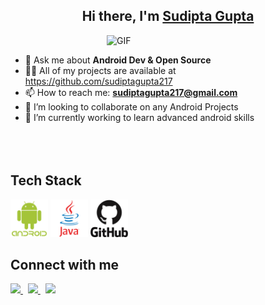 <h2 align="center">Hi there, I'm <a  href="https://github.com/Sudiptagupta217">Sudipta Gupta</a></h2>

<img align="right"  alt="GIF" src="https://i.imgur.com/8MupZHY.gif" width="350px" /> <br/>

- 💬 Ask me about **Android Dev & Open Source**
- 👨‍💻 All of my projects are available at https://github.com/sudiptagupta217
- 📫 How to reach me: <a href="mailto:sudiptagupta217@gmail.com"> <b> sudiptagupta217@gmail.com </b> </a>
- 👯 I’m looking to collaborate on any Android Projects
- 🔭 I’m currently working to learn advanced android skills<br /> <br /><br /><br />

## Tech Stack <br />
<p>
 <img src="https://github.com/devicons/devicon/blob/master/icons/android/android-plain-wordmark.svg" alt="android" width="60" height="60"/>
<img src="https://github.com/devicons/devicon/blob/master/icons/java/java-original-wordmark.svg" alt="java" width="60" height="60"/>
<img src="https://github.com/devicons/devicon/blob/master/icons/github/github-original-wordmark.svg" alt="github" width="60" height="60"/>
</p>


 ## Connect with me 
 
<a  href="https://www.linkedin.com/in/sudipta-gupta-58407b119/">
  <kbd><img width="40px" src="https://cdn.jsdelivr.net/npm/simple-icons@v3/icons/linkedin.svg" /></kbd>
</a> &nbsp

<a href="mailto:sudiptagupta217@gmail.com">
 <kbd> <img  width="40px" src="https://cdn.jsdelivr.net/npm/simple-icons@v3/icons/gmail.svg" /></kbd>
</a> &nbsp

<a href="https://twitter.com/sudiptagupta217">
 <kbd> <img  width="40px" src="https://cdn.jsdelivr.net/npm/simple-icons@v3/icons/twitter.svg"/></kbd>
</a> 
 



